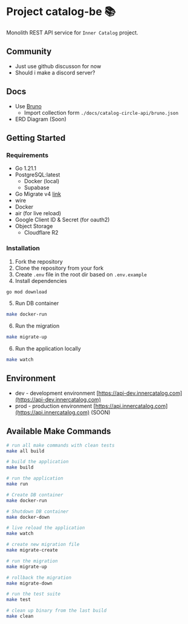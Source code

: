 # Project catalog-be 📚

Monolith REST API service for `Inner Catalog` project.

## Community

- Just use github discusson for now
- Should i make a discord server?

## Docs

- Use [Bruno](https://www.usebruno.com/)
  - Import collection form `./docs/catalog-circle-api/bruno.json`
- ERD Diagram (Soon)

## Getting Started

### Requirements

- Go 1.21.1
- PostgreSQL:latest
  - Docker (local)
  - Supabase
- Go Migrate v4 [link](https://github.com/golang-migrate/migrate)
- wire
- Docker
- air (for live reload)
- Google Client ID & Secret (for oauth2)
- Object Storage
  - Cloudflare R2

### Installation

1. Fork the repository
2. Clone the repository from your fork
3. Create `.env` file in the root dir based on `.env.example`
4. Install dependencies

```bash
go mod download
```

5. Run DB container

```bash
make docker-run
```

6. Run the migration

```bash
make migrate-up
```

6. Run the application locally

```bash
make watch
```

## Environment

- dev - development environment [https://api-dev.innercatalog.com](https://api-dev.innercatalog.com)
- prod - production environment [https://api.innercatalog.com](https://api.innercatalog.com) (SOON)

## Available Make Commands

```bash
# run all make commands with clean tests
make all build

# build the application
make build

# run the application
make run

# Create DB container
make docker-run

# Shutdown DB container
make docker-down

# live reload the application
make watch

# create new migration file
make migrate-create

# run the migration
make migrate-up

# rollback the migration
make migrate-down

# run the test suite
make test

# clean up binary from the last build
make clean
```

